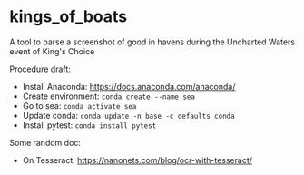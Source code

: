# kings_of_boats
A tool to parse a screenshot of good in havens during the Uncharted Waters event of King's Choice


Procedure draft:
- Install Anaconda: https://docs.anaconda.com/anaconda/
- Create environment: `conda create --name sea`
- Go to sea: `conda activate sea`
- Update conda: `conda update -n base -c defaults conda`
- Install pytest: `conda install pytest`

Some random doc:
- On Tesseract: https://nanonets.com/blog/ocr-with-tesseract/
